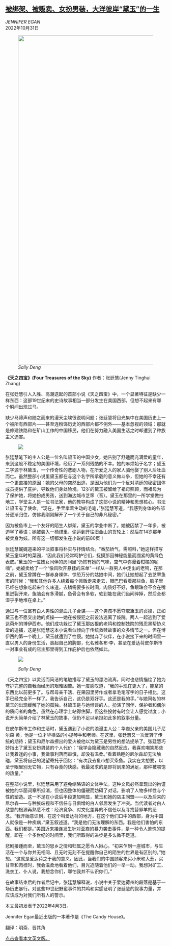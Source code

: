 <!--1667212623000-->
[被绑架、被贩卖、女扮男装，大洋彼岸“黛玉”的一生](https://cn.nytimes.com/culture/20221031/jenny-tinghui-zhang-four-treasures-of-the-sky/)
------

<address>JENNIFER EGAN</address><time pudate="2022-10-31 06:14:18" datetime="2022-10-31 06:14:18">2022年10月31日</time><figure><img src="https://images.weserv.nl/?url=static01.nyt.com/images/2022/04/03/books/review/03Egan/03Egan-master1050.jpg" width="1050" height="1032"><figcaption> <cite>Sally Deng</cite></figcaption></figure><section><p><b>《天之四宝》(Four Treasures of the Sky)</b> 作者：张廷慧(Jenny Tinghui Zhang)</p><p>在张廷慧引人入胜、高潮迭起的首部小说《天之四宝》中，一个显著特征是缺少一样东西：这部19世纪末的史诗故事相当一部分发生在美国西部，但想不起来有哪个瞬间出现过马。</p><p>缺少马蹄声和随之而来的漫天尘埃很说明问题；张廷慧将目光集中在美国历史上一个被所有西部片——甚至连粉饰历史的西部片都不例外——基本忽视的领域：那就是修建铁路和在矿山工作的中国移民，他们在努力融入美国生活之时却遭到了种族主义迫害。</p><p><figure><img src="https://images.weserv.nl/?url=static01.nyt.com/images/2022/03/14/books/review/Egan2/Egan2-jumbo.jpg"></p><figcaption> <cite></cite></figcaption></figure><p>张廷慧笔下的主人公是一位名叫黛玉的中国少女，她告别了舒适而充满爱的童年，来到这般不稳定的美国环境，经历了一系列残酷的不幸。她的麻烦始于名字；黛玉二字源于林黛玉，一个传奇性的悲剧人物，在所爱之人的家人骗他娶了别人后吐血而亡。虽然整部小说里黛玉都在与这个名字所承载的意义做斗争，但她的不幸还有一个更直接的原因：她的父母的突然出逃，是因为他们为一个反对清廷的秘密团体成员提供了庇护，导致他们身处险境。12岁的黛玉被留给了祖母照顾，而祖母为了保护她，将她扮成男孩，送到海边城市芝罘（音）。黛玉在那里的一所学堂做扫地工，学堂主人是一位书法家，他的教导构成了这部小说的精神和思想核心。书法让黛玉有了使命。“现在，手里拿着生动的毛笔，”张廷慧写道，“我感到身体的各部分逐渐归位，仿佛我刚刚解开了一个关于自己的非凡秘密。”</p><p>因为被鱼市上一个友好的陌生人绑架，黛玉的学业中断了。她被囚禁了一年多，被迫学了英语；她被装入一桶煤里，偷运到开往旧金山的货轮上；然后在14岁那年被卖身为妓。所有这一切都发生在小说的前80页！</p><p>张廷慧娓娓道来的平淡叙事将朴实与抒情结合。“番茄娇气，需照料，”她这样描写黛玉童年时的菜园，“因此我们经常呵护它们，抚摸那因神秘能量而绷紧的黄绿色表皮。”黛玉的一位妓女同伴的房间里“仍然有她的气味，空气中弥漫着柑橘的呢喃”。她被卖给了一个“像风吹开悬挂的床单”一样从一群男人中走出的老鸨，在那之前，黛玉曾蹲在一群赤身裸体、惊恐万分的姑娘中间，她们让她想起了去芝罘鱼市的时候：“我和其他许多人绕着每个摊贩走来走去，眼巴巴看着那些鱼，脑子里已经在想象吃起来什么味道，去鳞需要多长时间，肉质好不好，鱼眼珠会不会在嘴里迸裂开来，鱼脑会有多滑腻，鱼骨会有多软，软到能在我们齿间碎掉，然后全都湿乎乎地堆在桌上。”</p><p>通过与一位富有白人男性的混血儿子合谋——这个男孩不愿夺取黛玉的贞操，正如黛玉也不愿交出她的贞操——她在被侵犯之前设法逃离了妓院。两人一起逃到了爱达荷州的博伊西市。他们成功躲过了黛玉那凶狠的老鸨和控制妓院的残忍黑帮协义堂的追捕，这是张廷慧这本小说看似倾向于传统救赎故事的众多情节之一。但在博伊西的第一个晚上，黛玉就遭到了性侵。她抛弃了伙伴，在小说接下来的时间里一直以男人的身份生活，裹起自己的胸部，化名雅各布·李，甚至在爱达荷皮尔斯市一对事业有成的店主那里得到工作庇护后也依然如此。</p><p><figure><img src="https://images.weserv.nl/?url=static01.nyt.com/images/2022/04/03/books/review/03Egan-02/03Egan-02-master1050.jpg"></p><figcaption> <cite>Sally Deng</cite></figcaption></figure><p>《天之四宝》以灵活而简洁的笔触描写了黛玉的漂泊流离，同时也悲情描绘了她为守护完整的自我而经历的艰难困苦。她一度感叹道，“我的手现在更大了，能拿的东西比以前更多了。与帮母亲干活、在果园里劳作或者拿毛笔写字的日子相比，这手已经完全不一样了。我告诉自己，这仍是双好手。这还是我的手。”与她同名的林黛玉的出现缓解了她的孤独。林黛玉是与她倾谈的人，扮演了同伴、保护者和偶尔的质问者的角色。虽然在心理学上站得住脚，但这些投射有时会让人感觉过度；小说开头简单介绍了林黛玉的故事，但仍不足以承担如此多的叙事分量。</p><p>在皮尔斯市工作和生活时，黛玉遇到了小说的浪漫主人公：华裔父亲的美国儿子尼尔森·黄，他是一位才华横溢的小提琴手和老师。在这里，张廷慧又一次反转了传统的期待；黛玉和尼尔森擦出的爱火被他以为黛玉是男性的想法扼杀了。张廷慧巧妙指出了黛玉女扮男装的个人代价：“我学会隐藏我的自然反应，我喜欢嘲笑那些让我着迷的小事，我做事利落而审慎，却没有温柔。”看着熟睡的尼尔森却无法触碰，黛玉将自己的渴望寄托于回忆：“有次我去鱼市想买条鱼。我实在太想要，以至于眼里别无它物，只有吞食的快感。我最渴求的是即将到来的满足，那种被喂饱的热量。”</p><p>在整部小说里，张廷慧采用了避免缩略语的文体手法。这种文风必然呈现出的拘谨被她的华丽词章所抵消，但也因整体的僵硬而妨碍了对话，影响了人物多样性与个性的塑造。这一不足在小说后半段更加明显，黛玉和她的店主同盟——以及后来的尼尔森——与种族歧视和不信任与日俱增的白人邻居发生了冲突。当代读者对白人敌意的根源再熟悉不过：经济竞争、对文化差异的不信任以及寻找替罪羊的恶念。“我开始意识到，在这个叫爱达荷的地方，在这个他们口中的西部，身为中国人就像是一种疾病，”黛玉叙述道。“我是他们无法理解的东西。我是他们害怕的东西。我们都是。”美国近来接连发生针对亚裔的暴力袭击事件，是一种令人羞愧的提醒，即在一个多世纪的时间里，我们所取得的进步是多么微不足道。</p><p>悲剧接踵而至，黛玉的思乡之情和归属之愿令人揪心。“初来乍到一座城市，与生活在一个与你并无相同、且无时无刻不在提醒你自己的陌生的世界是有区别的，”她想。“这就是爱达荷之于我的意义。因此，当我们的中国顾客来买小米和大葱，买甘草和肉桂时，我会温柔地看着他们，目光追随着他们的一举一动。我想对矿工、洗衣工、仆人说，我想念你们，哪怕我并不认识你们。”</p><p>在故事结束后的作者后记中，张廷慧解释说，小说中关于爱达荷州的段落是基于一场历史暴行。对这些19世纪野蛮事件的共鸣和实感证明了张廷慧的叙事力量，并应该成为对我们所有人的警示。</p></section><footer><p>本文最初发表于2022年4月3日。</p><p>Jennifer Egan最近出版的一本著作是《The Candy House》。</p><p>翻译：明斋、晋其角</p><p><a rel="nofollow" target="_blank" href="https://www.nytimes.com/2022/04/03/books/jenny-tinghui-zhang-four-treasures-of-the-sky.html">点击查看本文英文版。</a></p></footer>
